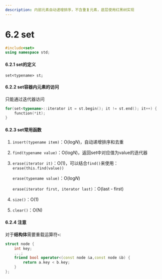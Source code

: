 ```yaml
---
description: 内部元素自动递增排序，不含重复元素，底层使用红黑树实现
---
```


# 6.2 set



```cpp
#include<set>
using namespace std;
```

#### 6.2.1 set的定义

`set<typename> st;`

#### 6.2.2 set容器内元素的访问

只能通过迭代器访问

```cpp
for(set<typename>::iterator it = st.begin(); it != st.end(); it++) {
    function(*it);
}
```

#### 6.2.3 set常用函数

1. `insert(typename item)`：O(lo&#x67;_&#x4E;_)，自动递增排序和去重
2. `find(typename value)`：O(lo&#x67;_&#x4E;_)，返回set中对应值为value的迭代器
3.  `erase(iterator it)`：O(1)，可以结合`find()`来使用：`erase(this.find(value))`

    `erase(typename value)`：O(lo&#x67;_&#x4E;_)

    `erase(iterator first, iterator last)`：O(last - first)
4. `size()`：O(1)
5. `clear()`：O(N)

#### 6.2.4 注意

对于**结构体**需要重载运算符`<`:

```cpp
struct node {
    int key;
    ...;
    friend bool operator<(const node &a,const node &b) {
        return a.key < b.key;
    }
};
```
